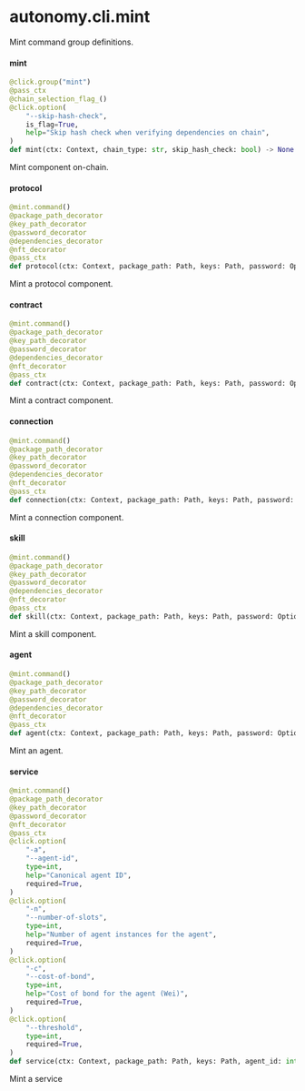 <a id="autonomy.cli.mint"></a>

# autonomy.cli.mint

Mint command group definitions.

<a id="autonomy.cli.mint.mint"></a>

#### mint

```python
@click.group("mint")
@pass_ctx
@chain_selection_flag_()
@click.option(
    "--skip-hash-check",
    is_flag=True,
    help="Skip hash check when verifying dependencies on chain",
)
def mint(ctx: Context, chain_type: str, skip_hash_check: bool) -> None
```

Mint component on-chain.

<a id="autonomy.cli.mint.protocol"></a>

#### protocol

```python
@mint.command()
@package_path_decorator
@key_path_decorator
@password_decorator
@dependencies_decorator
@nft_decorator
@pass_ctx
def protocol(ctx: Context, package_path: Path, keys: Path, password: Optional[str], dependencies: Tuple[str], nft: Optional[str]) -> None
```

Mint a protocol component.

<a id="autonomy.cli.mint.contract"></a>

#### contract

```python
@mint.command()
@package_path_decorator
@key_path_decorator
@password_decorator
@dependencies_decorator
@nft_decorator
@pass_ctx
def contract(ctx: Context, package_path: Path, keys: Path, password: Optional[str], dependencies: Tuple[str], nft: Optional[str]) -> None
```

Mint a contract component.

<a id="autonomy.cli.mint.connection"></a>

#### connection

```python
@mint.command()
@package_path_decorator
@key_path_decorator
@password_decorator
@dependencies_decorator
@nft_decorator
@pass_ctx
def connection(ctx: Context, package_path: Path, keys: Path, password: Optional[str], dependencies: Tuple[str], nft: Optional[str]) -> None
```

Mint a connection component.

<a id="autonomy.cli.mint.skill"></a>

#### skill

```python
@mint.command()
@package_path_decorator
@key_path_decorator
@password_decorator
@dependencies_decorator
@nft_decorator
@pass_ctx
def skill(ctx: Context, package_path: Path, keys: Path, password: Optional[str], dependencies: Tuple[str], nft: Optional[str]) -> None
```

Mint a skill component.

<a id="autonomy.cli.mint.agent"></a>

#### agent

```python
@mint.command()
@package_path_decorator
@key_path_decorator
@password_decorator
@dependencies_decorator
@nft_decorator
@pass_ctx
def agent(ctx: Context, package_path: Path, keys: Path, password: Optional[str], dependencies: Tuple[str], nft: Optional[str]) -> None
```

Mint an agent.

<a id="autonomy.cli.mint.service"></a>

#### service

```python
@mint.command()
@package_path_decorator
@key_path_decorator
@password_decorator
@nft_decorator
@pass_ctx
@click.option(
    "-a",
    "--agent-id",
    type=int,
    help="Canonical agent ID",
    required=True,
)
@click.option(
    "-n",
    "--number-of-slots",
    type=int,
    help="Number of agent instances for the agent",
    required=True,
)
@click.option(
    "-c",
    "--cost-of-bond",
    type=int,
    help="Cost of bond for the agent (Wei)",
    required=True,
)
@click.option(
    "--threshold",
    type=int,
    required=True,
)
def service(ctx: Context, package_path: Path, keys: Path, agent_id: int, number_of_slots: int, cost_of_bond: int, threshold: int, password: Optional[str], nft: Optional[str]) -> None
```

Mint a service

